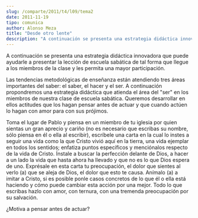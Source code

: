 ```yaml
---
slug: /comparte/2011/t4/l09/tema2
date: 2011-11-19
tipo: comunica
author: Alonso Meza
title: "Desde otro lente"
description: "A continuación se presenta una estrategia didáctica innovadora que puede  ayudarle a presentar la lección de escuela sabática de tal forma que llegue a  los miembros de la clase y les permita una mayor participación."
---
```


A continuación se presenta una estrategia didáctica innovadora que puede ayudarle a presentar la lección de escuela sabática de tal forma que llegue a los miembros de la clase y les permita una mayor participación.

Las tendencias metodológicas de enseñanza están atendiendo tres áreas importantes del saber: el saber, el hacer y el ser. A continuación propondremos una estrategia didáctica que atienda el área del "ser" en los miembros de nuestra clase de escuela sabática. Queremos desarrollar en ellos actitudes que los hagan pensar antes de actuar y que cuando actúen lo hagan con amor para con sus prójimos.

Toma el lugar de Pablo y piensa en un miembro de tu iglesia por quien sientas un gran aprecio y cariño (no es necesario que escribas su nombre, sólo piensa en él o ella al escribir), escríbele una carta en la cual lo instes a seguir una vida como la que Cristo vivió aquí en la tierra, una vida ejemplar en todos los sentidos; enfatiza puntos específicos y menciónalos respecto de la vida de Cristo. Ínstale a buscar la perfección delante de Dios, a hacer a un lado la vida que hasta ahora ha llevado y que no es lo que Dios espera de uno. Exprésale en esta carta tu preocupación, el dolor que sientes al verlo (a) que se aleja de Dios, el dolor que esto te causa. Anímalo (a) a imitar a Cristo, si es posible ponle casos concretos de lo que él o ella está haciendo y cómo puede cambiar esta acción por una mejor. Todo lo que escribas hazlo con amor, con ternura, con una tremenda preocupación por su salvación.

¿Motiva a pensar antes de actuar?
